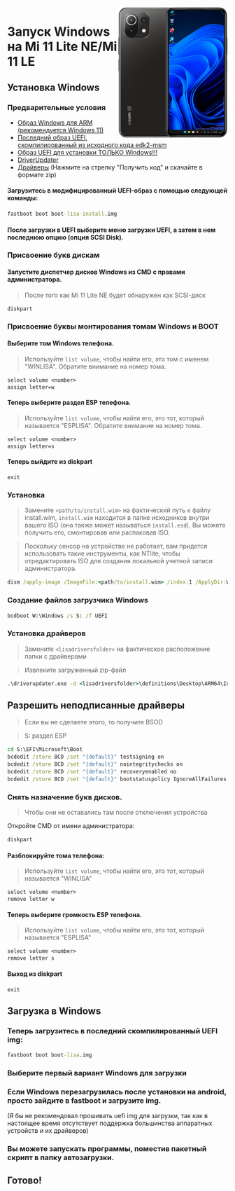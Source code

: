 <img align="right" src="https://github.com/ETCHDEV/Port-Windows-11-Xiaomi-11-Lite-NE/blob/main/lisa.png" width="250" alt="Запуск Windows 11 на Mi 11 Lite NE">


# Запуск Windows на Mi 11 Lite NE/Mi 11 LE

## Установка Windows

### Предварительные условия

- [Образ Windows для ARM (рекомендуется Windows 11)](https://uupdump.net/)
- [Последний образ UEFI, скомпилированный из исходного кода edk2-msm](https://github.com/edk2-porting/edk2-msm)
- [Образ UEFI для установки ТОЛЬКО Windows!!!](https://github.com/ETCHDEV/Port-Windows-11-Xiaomi-11-Lite-NE/releases/download/v0.0.1/boot-lisa-install.img)
- [DriverUpdater](https://github.com/WOA-Project/DriverUpdater/releases/latest)
- [Драйверы](https://github.com/Icesito68/7xx-Drivers) (Нажмите на стрелку "Получить код" и скачайте в формате zip)

#### Загрузитесь в модифицированный UEFI-образ с помощью следующей команды:
```cmd
fastboot boot boot-lisa-install.img
```
#### После загрузки в UEFI выберите меню загрузки UEFI, а затем в нем последнюю опцию (опция SCSI Disk).

### Присвоение букв дискам
#### Запустите диспетчер дисков Windows из CMD с правами администратора.
> После того как Mi 11 Lite NE будет обнаружен как SCSI-диск

```cmd
diskpart
```

### Присвоение буквы монтирования томам Windows и BOOT

#### Выберите том Windows телефона.
> Используйте `list volume`, чтобы найти его, это том с именем "WINLISA". Обратите внимание на номер тома.
```diskpart
select volume <number>
assign letter=w
```
#### Теперь выберите раздел ESP телефона.
> Используйте `list volume`, чтобы найти его, это тот, который называется "ESPLISA". Обратите внимание на номер тома.

```diskpart
select volume <number>
assign letter=s
```
#### Теперь выйдите из diskpart
```diskpart
exit
```

### Установка
> Замените `<path/to/install.wim>` на фактический путь к файлу install.wim, 
> `install.wim` находится в папке исходников внутри вашего ISO (она также может называться `install.esd`), 
> Вы можете получить его, смонтировав или распаковав ISO.

> Поскольку сенсор на устройстве не работает, вам придется использовать такие инструменты, как NTlite, чтобы отредактировать ISO для создания локальной учетной записи администратора.

```cmd
dism /apply-image /ImageFile:<path/to/install.wim> /index:1 /ApplyDir:W:\
```

### Создание файлов загрузчика Windows

```cmd
bcdboot W:\Windows /s S: /f UEFI
```

### Установка драйверов

> Замените `<lisadriversfolder>` на фактическое расположение папки с драйверами

> Извлеките загруженный zip-файл 
```cmd
.\driverupdater.exe -d <lisadriversfolder>\definitions\Desktop\ARM64\Internal\lisa.txt -r <lisadriversfolder> -p W:
```
  
## Разрешить неподписанные драйверы

> Если вы не сделаете этого, то получите BSOD

> S: раздел ESP
```cmd
cd S:\EFI\Microsoft\Boot
bcdedit /store BCD /set "{default}" testsigning on
bcdedit /store BCD /set "{default}" nointegritychecks on
bcdedit /store BCD /set "{default}" recoveryenabled no
bcdedit /store BCD /set "{default}" bootstatuspolicy IgnoreAllFailures
```

### Снять назначение букв дисков.
> Чтобы они не оставались там после отключения устройства

Откройте CMD от имени администратора:
```cmd
diskpart
```

#### Разблокируйте тома телефона:
> Используйте `list volume`, чтобы найти его, это тот, который называется "WINLISA"

```diskpart
select volume <number>
remove letter w
```

#### Теперь выберите громкость ESP телефона.
> Используйте `list volume`, чтобы найти его, это тот, который называется "ESPLISA"

```diskpart
select volume <number>
remove letter s
```

#### Выход из diskpart
```diskpart
exit
```

## Загрузка в Windows
### Теперь загрузитесь в последний скомпилированный UEFI img:
```cmd
fastboot boot boot-lisa.img
```

### Выберите первый вариант Windows для загрузки

### Если Windows перезагрузилась после установки на android, просто зайдите в fastboot и загрузите img.
(Я бы не рекомендовал прошивать uefi img для загрузки, так как в настоящее время отсутствует поддержка большинства аппаратных устройств и их драйверов)

### Вы можете запускать программы, поместив пакетный скрипт в папку автозагрузки.

## Готово!
